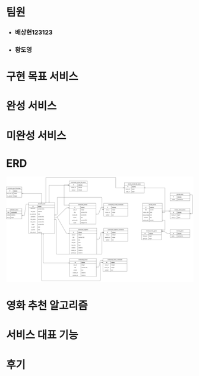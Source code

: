 # 팀원

- ### 배상현123123

- ### 황도영

# 구현 목표 서비스

# 완성 서비스

# 미완성 서비스

# ERD

![](README_assets/76d93680f2c16a6cf8e62195738d48157629b0ef.jpg)

# 영화 추천 알고리즘

# 서비스 대표 기능

# 후기

